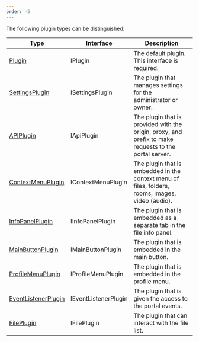 ```yaml
---
order: -5
---
```



The following plugin types can be distinguished:

| Type                                                                                     | Interface            | Description                                                                                           |
| ---------------------------------------------------------------------------------------- | -------------------- | ----------------------------------------------------------------------------------------------------- |
| [Plugin](/docspace/pluginssdk/codingplugin/plugintypes/plugin)                           | IPlugin              | The default plugin. This interface is required.                                                       |
| [SettingsPlugin](/docspace/pluginssdk/codingplugin/plugintypes/settingsplugin)           | ISettingsPlugin      | The plugin that manages settings for the administrator or owner.                                      |
| [APIPlugin](/docspace/pluginssdk/codingplugin/plugintypes/apiplugin)                     | IApiPlugin           | The plugin that is provided with the origin, proxy, and prefix to make requests to the portal server. |
| [ContextMenuPlugin](/docspace/pluginssdk/codingplugin/plugintypes/contextmenuplugin)     | IContextMenuPlugin   | The plugin that is embedded in the context menu of files, folders, rooms, images, video (audio).      |
| [InfoPanelPlugin](/docspace/pluginssdk/codingplugin/plugintypes/infopanelplugin)         | IInfoPanelPlugin     | The plugin that is embedded as a separate tab in the file info panel.                                 |
| [MainButtonPlugin](/docspace/pluginssdk/codingplugin/plugintypes/mainbuttonplugin)       | IMainButtonPlugin    | The plugin that is embedded in the main button.                                                       |
| [ProfileMenuPlugin](/docspace/pluginssdk/codingplugin/plugintypes/profilemenuplugin)     | IProfileMenuPlugin   | The plugin that is embedded in the profile menu.                                                      |
| [EventListenerPlugin](/docspace/pluginssdk/codingplugin/plugintypes/eventlistenerplugin) | IEventListenerPlugin | The plugin that is given the access to the portal events.                                             |
| [FilePlugin](/docspace/pluginssdk/codingplugin/plugintypes/fileplugin)                   | IFilePlugin          | The plugin that can interact with the file list.                                                      |
